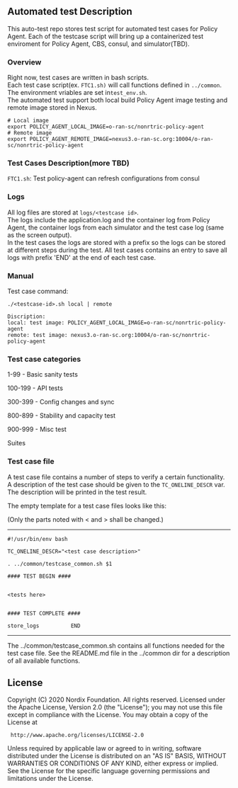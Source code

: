 
## Automated test Description
This auto-test repo stores test script for automated test cases for Policy Agent.
Each of the testcase script will bring up a containerized test enviroment for Policy Agent,
CBS, consul, and simulator(TBD).

### Overview

Right now, test cases are written in bash scripts. \
Each test case script(ex. `FTC1.sh)` will call functions defined in `../common`. \
The environment vriables are set in`test_env.sh`. \
The automated test support both local build Policy Agent image testing and remote image stored in Nexus.
```
# Local image
export POLICY_AGENT_LOCAL_IMAGE=o-ran-sc/nonrtric-policy-agent
# Remote image
export POLICY_AGENT_REMOTE_IMAGE=nexus3.o-ran-sc.org:10004/o-ran-sc/nonrtric-policy-agent
```
### Test Cases Description(more TBD)
`FTC1.sh`: Test policy-agent can refresh configurations from consul

### Logs
All log files are stored at `logs/<testcase id>`. \
The logs include the application.log and the container log from Policy Agent, the container logs from each simulator and the
test case log (same as the screen output). \
In the test cases the logs are stored with a prefix so the logs can be stored at different steps during the test.
All test cases contains an entry to save all logs with prefix 'END' at the end of each test case.

### Manual
Test case command:
```
./<testcase-id>.sh local | remote

Discription:
local: test image: POLICY_AGENT_LOCAL_IMAGE=o-ran-sc/nonrtric-policy-agent
remote: test image: nexus3.o-ran-sc.org:10004/o-ran-sc/nonrtric-policy-agent

```

### Test case categories
1-99 - Basic sanity tests

100-199 - API tests

300-399 - Config changes and sync

800-899 - Stability and capacity test

900-999 - Misc test

Suites

### Test case file
A test case file contains a number of steps to verify a certain functionality.
A description of the test case should be given to the ``TC_ONELINE_DESCR`` var. The description will be printed in
the test result.

The empty template for a test case files looks like this:

(Only the parts noted with < and > shall be changed.)

-----------------------------------------------------------
```
#!/usr/bin/env bash

TC_ONELINE_DESCR="<test case description>"

. ../common/testcase_common.sh $1

#### TEST BEGIN ####


<tests here>


#### TEST COMPLETE ####

store_logs          END

```
-----------------------------------------------------------

The ../common/testcase_common.sh contains all functions needed for the test case file. See the README.md file in
the ../common dir for a description of all available functions.

## License

Copyright (C) 2020 Nordix Foundation. All rights reserved.
Licensed under the Apache License, Version 2.0 (the "License");
you may not use this file except in compliance with the License.
You may obtain a copy of the License at

     http://www.apache.org/licenses/LICENSE-2.0

Unless required by applicable law or agreed to in writing, software
distributed under the License is distributed on an "AS IS" BASIS,
WITHOUT WARRANTIES OR CONDITIONS OF ANY KIND, either express or implied.
See the License for the specific language governing permissions and
limitations under the License.